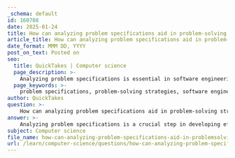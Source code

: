 ```yaml
---
_schema: default
id: 160708
date: 2025-01-24
title: How can analyzing problem specifications aid in problem-solving strategies in software engineering?
article_title: How can analyzing problem specifications aid in problem-solving strategies in software engineering?
date_format: MMM DD, YYYY
post_on_text: Posted on
seo:
  title: QuickTakes | Computer science
  page_description: >-
    Analyzing problem specifications is essential in software engineering for identifying needs, understanding objectives and constraints, enhancing solution quality, managing complexity, utilizing frameworks, fostering collaboration, and clarifying ambiguities.
  page_keywords: >-
    problem specifications, problem-solving strategies, software engineering, identification of needs, understanding objectives and constraints, quality of solutions, addressing complexity, structured frameworks, collaborative problem solving, means-end analysis, addressing ambiguity, user-centric design, design optimization, iterative approaches
author: QuickTakes
question: >-
    How can analyzing problem specifications aid in problem-solving strategies in software engineering?
answer: >-
    Analyzing problem specifications is a crucial step in developing effective problem-solving strategies in software engineering. Here are several ways in which this analysis aids the problem-solving process:\n\n1. **Identification of Needs**: A thorough analysis of problem specifications allows engineers to clearly articulate the needs that the design aims to address. Engaging with clients or end-users to gather insights about their expectations ensures that the solutions developed are relevant and targeted.\n\n2. **Understanding Objectives and Constraints**: By analyzing the specifications, engineers can summarize the objectives that the design must meet and identify any constraints that may impact the design. This understanding is essential for developing a comprehensive problem statement and a list of specifications that guide the design process. For instance, recognizing physical constraints in engineering design can lead to more effective optimization outcomes.\n\n3. **Quality of Solutions**: When problems are framed within a specific domain, the solutions tend to be of higher quality. A deep understanding of the context allows for more informed decision-making, which is critical in software engineering where domain-specific knowledge can significantly influence the design and implementation of solutions.\n\n4. **Addressing Complexity**: Analyzing the nature of the problem—whether it is well-defined, ill-defined, or wicked—can influence the approach taken. Understanding the complexity and ambiguity of the problem is crucial for effective design. For example, recognizing that a problem is wicked may require iterative approaches and flexibility in the problem-solving strategy.\n\n5. **Utilizing Structured Frameworks**: Employing structured frameworks, such as the Analysis-Design-Justification (ADJ) framework, can provide a systematic approach to problem-solving. This framework emphasizes learning outcomes, problem types, and a structured methodology for analysis, design, and justification, which enhances the likelihood of finding effective solutions.\n\n6. **Collaborative Problem Solving**: Involving multiple stakeholders in the analysis phase can provide diverse perspectives and expertise, leading to more comprehensive solutions. This collaborative approach can help in identifying potential pitfalls and innovative solutions that may not have been considered by a single individual or team.\n\n7. **Means-End Analysis**: This strategy involves identifying the end goal and working backward to determine the necessary steps to achieve it. By clearly defining the end objectives during the analysis phase, engineers can navigate obstacles more effectively and ensure that the design aligns with the desired outcomes.\n\n8. **Addressing Ambiguity**: Analyzing problem specifications helps in recognizing and clarifying any ambiguities in the problem statement. Misidentifying the problem can lead to ineffective solutions, so a clear understanding of the specifications is vital.\n\nIn summary, analyzing problem specifications is foundational to effective problem-solving strategies in software engineering. It ensures that solutions are user-centric, contextually relevant, and aligned with the objectives and constraints of the project, ultimately leading to higher quality outcomes and more efficient development processes.
subject: Computer science
file_name: how-can-analyzing-problem-specifications-aid-in-problemsolving-strategies-in-software-engineering.md
url: /learn/computer-science/questions/how-can-analyzing-problem-specifications-aid-in-problemsolving-strategies-in-software-engineering
---
```


&nbsp;